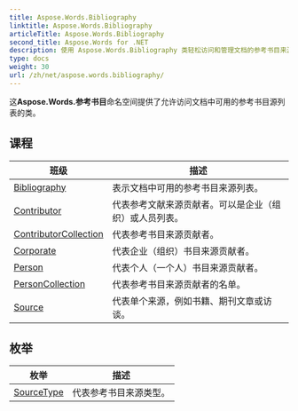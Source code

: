 ```yaml
---
title: Aspose.Words.Bibliography
linktitle: Aspose.Words.Bibliography
articleTitle: Aspose.Words.Bibliography
second_title: Aspose.Words for .NET
description: 使用 Aspose.Words.Bibliography 类轻松访问和管理文档的参考书目来源，实现无缝集成并提高工作效率。
type: docs
weight: 30
url: /zh/net/aspose.words.bibliography/
---
```

这**Aspose.Words.参考书目**命名空间提供了允许访问文档中可用的参考书目源列表的类。

## 课程

| 班级 | 描述 |
| --- | --- |
| [Bibliography](./bibliography/) | 表示文档中可用的参考书目来源列表。 |
| [Contributor](./contributor/) | 代表参考文献来源贡献者。可以是企业（组织）或人员列表。 |
| [ContributorCollection](./contributorcollection/) | 代表参考书目来源贡献者。 |
| [Corporate](./corporate/) | 代表企业（组织）书目来源贡献者。 |
| [Person](./person/) | 代表个人（一个人）书目来源贡献者。 |
| [PersonCollection](./personcollection/) | 代表参考书目来源贡献者的名单。 |
| [Source](./source/) | 代表单个来源，例如书籍、期刊文章或访谈。 |
## 枚举

| 枚举 | 描述 |
| --- | --- |
| [SourceType](./sourcetype/) | 代表参考书目来源类型。 |
